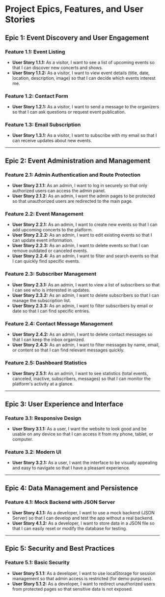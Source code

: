 # Project Epics, Features, and User Stories

## Epic 1: Event Discovery and User Engagement

### Feature 1.1: Event Listing
- **User Story 1.1.1:** As a visitor, I want to see a list of upcoming events so that I can discover new concerts and shows.
- **User Story 1.1.2:** As a visitor, I want to view event details (title, date, location, description, image) so that I can decide which events interest me.

### Feature 1.2: Contact Form
- **User Story 1.2.1:** As a visitor, I want to send a message to the organizers so that I can ask questions or request event publication.

### Feature 1.3: Email Subscription
- **User Story 1.3.1:** As a visitor, I want to subscribe with my email so that I can receive updates about new events.

---

## Epic 2: Event Administration and Management

### Feature 2.1: Admin Authentication and Route Protection
- **User Story 2.1.1:** As an admin, I want to log in securely so that only authorized users can access the admin panel.
- **User Story 2.1.2:** As an admin, I want the admin pages to be protected so that unauthorized users are redirected to the main page.

### Feature 2.2: Event Management
- **User Story 2.2.1:** As an admin, I want to create new events so that I can add upcoming concerts to the platform.
- **User Story 2.2.2:** As an admin, I want to edit existing events so that I can update event information.
- **User Story 2.2.3:** As an admin, I want to delete events so that I can remove outdated or canceled events.
- **User Story 2.2.4:** As an admin, I want to filter and search events so that I can quickly find specific events.

### Feature 2.3: Subscriber Management
- **User Story 2.3.1:** As an admin, I want to view a list of subscribers so that I can see who is interested in updates.
- **User Story 2.3.2:** As an admin, I want to delete subscribers so that I can manage the subscription list.
- **User Story 2.3.3:** As an admin, I want to filter subscribers by email or date so that I can find specific entries.

### Feature 2.4: Contact Message Management
- **User Story 2.4.2:** As an admin, I want to delete contact messages so that I can keep the inbox organized.
- **User Story 2.4.3:** As an admin, I want to filter messages by name, email, or content so that I can find relevant messages quickly.

### Feature 2.5: Dashboard Statistics
- **User Story 2.5.1:** As an admin, I want to see statistics (total events, canceled, inactive, subscribers, messages) so that I can monitor the platform's activity at a glance.

---

## Epic 3: User Experience and Interface

### Feature 3.1: Responsive Design
- **User Story 3.1.1:** As a user, I want the website to look good and be usable on any device so that I can access it from my phone, tablet, or computer.

### Feature 3.2: Modern UI
- **User Story 3.2.1:** As a user, I want the interface to be visually appealing and easy to navigate so that I have a pleasant experience.

---

## Epic 4: Data Management and Persistence

### Feature 4.1: Mock Backend with JSON Server
- **User Story 4.1.1:** As a developer, I want to use a mock backend (JSON Server) so that I can develop and test the app without a real backend.
- **User Story 4.1.2:** As a developer, I want to store data in a JSON file so that I can easily reset or modify the database for testing.

---

## Epic 5: Security and Best Practices

### Feature 5.1: Basic Security
- **User Story 5.1.1:** As a developer, I want to use localStorage for session management so that admin access is restricted (for demo purposes).
- **User Story 5.1.2:** As a developer, I want to redirect unauthorized users from protected pages so that sensitive data is not exposed.

